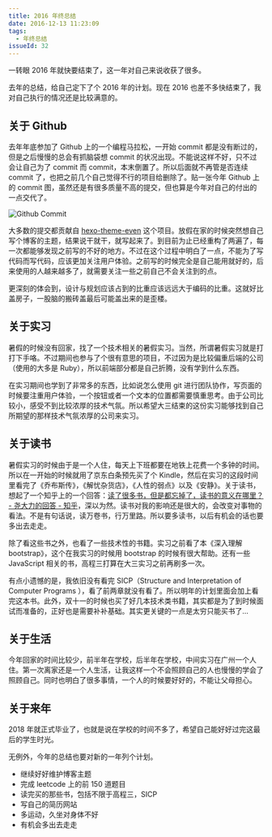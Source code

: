 ```yaml
---
title: 2016 年终总结
date: 2016-12-13 11:23:09
tags:
  - 年终总结
issueId: 32
---
```


一转眼 2016 年就快要结束了，这一年对自己来说收获了很多。

去年的总结，给自己定下了个 2016 年的计划。现在 2016 也差不多快结束了，我对自己执行的情况还是比较满意的。

## 关于 Github
去年年底参加了 Github 上的一个编程马拉松，一开始 commit 都是没有断过的，但是之后慢慢的总会有抓脑袋想 commit 的状况出现。不能说这样不好，只不过会让自己为了 commit 而 commit，本末倒置了。所以后面就不再管是否连续 commit 了，也把之前几个自己觉得不行的项目给删除了。贴一张今年 Github 上的 commit 图，虽然还是有很多质量不高的提交，但也算是今年对自己的付出的一点交代了。

![Github Commit](https://ahonn-me.oss-cn-beijing.aliyuncs.com/images/m37e8.jpg)

<!--more-->

大多数的提交都贡献自 [hexo-theme-even](https://github.com/ahonn/hexo-theme-even) 这个项目。放假在家的时候突然想自己写个博客的主题，结果说干就干，就写起来了。到目前为止已经重构了两遍了，每一次都能够发现之前写的不好的地方。不过在这个过程中明白了一点，不能为了写代码而写代码，应该更加关注用户体验。之前写的时候完全是自己能用就好的，后来使用的人越来越多了，就需要关注一些之前自己不会关注到的点。

更深刻的体会到，设计与规划应该占到的比重应该远远大于编码的比重。这就好比盖房子，一股脑的搬砖盖最后可能盖出来的是歪楼。

## 关于实习

暑假的时候没有回家，找了一个技术相关的暑假实习。当然，所谓暑假实习就是打打下手咯。不过期间也参与了个很有意思的项目，不过因为是比较偏重后端的公司（使用的大多是 Ruby），所以前端部分都是自己折腾，没有学到什么东西。

在实习期间也学到了非常多的东西，比如说怎么使用 git 进行团队协作，写页面的时候要注重用户体验，一个按钮或者一个文本的位置都需要慎重思考。由于公司比较小，感受不到比较浓厚的技术气氛。所以希望大三结束的这份实习能够找到自己所期望的那样技术气氛浓厚的公司来实习。

## 关于读书

暑假实习的时候由于是一个人住，每天上下班都要在地铁上花费一个多钟的时间。所以在一开始的时候就用了京东白条预先买了个 Kindle，然后在实习的这段时间里看完了《乔布斯传》，《解忧杂货店》，《人性的弱点》以及《安静》。关于读书，想起了一个知乎上的一个回答：[读了很多书，但是都忘掉了，读书的意义在哪里？ - 尧大力的回答 - 知乎](https://www.zhihu.com/question/22456239/answer/45671305)，深以为然。读书对我的影响还是很大的，会改变对事物的看法。不是有句话说，读万卷书，行万里路。所以要多读书，以后有机会的话也要多出去走走。

除了看这些书之外，也看了一些技术性的书籍。实习之前看了本《深入理解 bootstrap》，这个在我实习的时候用 bootstrap 的时候有很大帮助。还有一些 JavaScript 相关的书，高程三打算在大三实习之前再刷多一次。

有点小遗憾的是，我依旧没有看完 SICP（Structure and Interpretation of Computer Programs
），看了前两章就没有看了。所以明年的计划里面会加上看完这本书。此外，双十一的时候也买了好几本技术类书籍，其实都是为了到时候面试而准备的，正好也是需要补补基础。其实更关键的一点是太穷只能买书了...

## 关于生活

今年回家的时间比较少，前半年在学校，后半年在学校，中间实习在广州一个人住。第一次离家还是一个人生活，让我这样一个不会照顾自己的人也慢慢的学会了照顾自己。同时也明白了很多事情，一个人的时候要好好的，不能让父母担心。

## 关于来年

2018 年就正式毕业了，也就是说在学校的时间不多了，希望自己能好好过完这最后的学生时光。

无例外，今年的总结也要对新的一年列个计划。

- 继续好好维护博客主题
- 完成 leetcode 上的前 150 道题目
- 读完买的那些书，包括不限于高程三，SICP
- 写自己的简历网站
- 多运动，久坐对身体不好
- 有机会多出去走走
